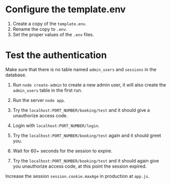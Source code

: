 # Configure the template.env

1. Create a copy of the `template.env`.
2. Rename the copy to `.env`.
3. Set the proper values of the `.env` files.

# Test the authentication

Make sure that there is no table named `admin_users` and `sessions` in the database.

1. Run `node create-admin` to create a new admin user, it will also create the `admin_users` table in the first run.

2. Run the server `node app`.

3. Try the `localhost:PORT_NUMBER/booking/test` and it should give a unauthorize access code.

4. Login with `localhost:PORT_NUMBER/login`.

5. Try the `localhost:PORT_NUMBER/booking/test` again and it should greet you.

6. Wait for 60+ seconds for the session to expire.

7. Try the `localhost:PORT_NUMBER/booking/test` and it should again give you unauthorize access code, at this point the session expired.

Increase the session `session.cookie.maxAge` in production at `app.js`.